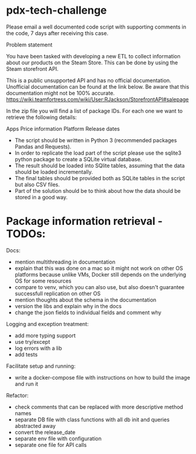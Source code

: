 # pdx-tech-challenge

Please email a well documented code script with supporting comments in the code, 7 days after receiving this case.

Problem statement

You have been tasked with developing a new ETL to collect information about our products on the Steam Store. This can be done by using the Steam storefront API.

This is a public unsupported API and has no official documentation. Unofficial documentation can be found at the link below. Be aware that this documentation might not be 100% accurate.
https://wiki.teamfortress.com/wiki/User:RJackson/StorefrontAPI#salepage

In the zip file you will find a list of package IDs. For each one we want to retrieve the following details:

Apps
Price information
Platform
Release dates

- The script should be written in Python 3 (recommended packages Pandas and Requests).
- In order to replicate the load part of the script please use the sqlite3 python package to create a SQLite virtual database.
- The result should be loaded into SQlite tables, assuming that the data should be loaded incrementally.
- The final tables should be provided both as SQLite tables in the script but also CSV files.
- Part of the solution should be to think about how the data should be stored in a good way.


# Package information retrieval - TODOs:

Docs:
- mention multithreading in documentation
- explain that this was done on a mac so it might not work on other OS platforms
because unlike VMs, Docker still depends on the underlying OS for some resources
- compare to venv, which you can also use, but also doesn't guarantee successfull
replication on other OS
- mention thoughts about the schema in the documentation
- version the libs and explain why in the docs
- change the json fields to individual fields and comment why

Logging and exception treatment:
- add more typing support
- use try/except
- log errors with a lib
- add tests

Facilitate setup and running:
- write a docker-compose file with instructions on how to build the image and run it

Refactor:
- check comments that can be replaced with more descriptive method names
- separate DB file with class functions with all db init and queries abstracted away
- convert the release_date
- separate env file with configuration
- separate one file for API calls
